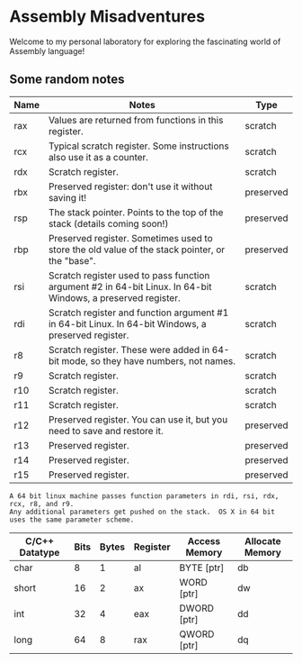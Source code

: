 # Assembly Misadventures
Welcome to my personal laboratory for exploring the fascinating world of Assembly language!


## Some random notes
| Name | Notes | Type |
|------|-------|------|
| rax  | Values are returned from functions in this register. | scratch |
| rcx  | Typical scratch register. Some instructions also use it as a counter. | scratch |
| rdx  | Scratch register. | scratch |
| rbx  | Preserved register: don't use it without saving it! | preserved |
| rsp  | The stack pointer. Points to the top of the stack (details coming soon!) | preserved |
| rbp  | Preserved register. Sometimes used to store the old value of the stack pointer, or the "base". | preserved |
| rsi  | Scratch register used to pass function argument #2 in 64-bit Linux. In 64-bit Windows, a preserved register. | scratch |
| rdi  | Scratch register and function argument #1 in 64-bit Linux. In 64-bit Windows, a preserved register. | scratch |
| r8   | Scratch register. These were added in 64-bit mode, so they have numbers, not names. | scratch |
| r9   | Scratch register. | scratch |
| r10  | Scratch register. | scratch |
| r11  | Scratch register. | scratch |
| r12  | Preserved register. You can use it, but you need to save and restore it. | preserved |
| r13  | Preserved register. | preserved |
| r14  | Preserved register. | preserved |
| r15  | Preserved register. | preserved |


```
A 64 bit linux machine passes function parameters in rdi, rsi, rdx, rcx, r8, and r9.  
Any additional parameters get pushed on the stack.  OS X in 64 bit uses the same parameter scheme.
```

| C/C++ Datatype | Bits | Bytes | Register | Access Memory | Allocate Memory |
|----------------|------|-------|----------|---------------|-----------------|
| char           | 8    | 1     | al       | BYTE [ptr]    | db              |
| short          | 16   | 2     | ax       | WORD [ptr]    | dw              |
| int            | 32   | 4     | eax      | DWORD [ptr]   | dd              |
| long           | 64   | 8     | rax      | QWORD [ptr]   | dq              |
